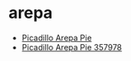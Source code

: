 # arepa

 * [Picadillo Arepa Pie](../../index/p/picadillo-arepa-pie-357978.json)
 * [Picadillo Arepa Pie 357978](../../index/p/picadillo-arepa-pie-357978.json)
